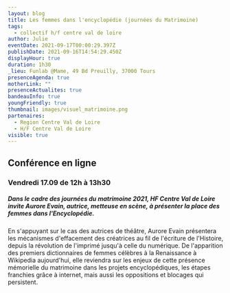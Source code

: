 ```yaml
---
layout: blog
title: Les femmes dans l'encyclopédie (journées du Matrimoine)
tags:
  - collectif h/f centre val de loire
author: Julie
eventDate: 2021-09-17T00:00:29.397Z
publishDate: 2021-09-16T14:54:29.450Z
displayHour: true
duration: 1h30
_lieu: Funlab @Mame, 49 Bd Preuilly, 37000 Tours
presenceAgenda: true
motherLink: ""
presenceActualites: true
bandeauInfo: true
youngFriendly: true
thumbnail: images/visuel_matrimoine.png
partenaires:
  - Region Centre Val de Loire
  - H/F Centre Val de Loire
visible: true
---
```


## Conférence en ligne
### Vendredi 17.09 de 12h à 13h30

##### Dans le cadre des journées du matrimoine 2021, HF Centre Val de Loire invite Aurore Evain, autrice, metteuse en scène, à présenter la place des femmes dans l'Encyclopédie.


En s'appuyant sur le cas des autrices de théâtre, Aurore Evain présentera les mécanismes d'effacement des créatrices au fil de l'écriture de l'Histoire, depuis la révolution de l'imprimé jusqu'à celle du numérique. De l'apparition des premiers dictionnaires de femmes célèbres à la Renaissance à Wikipedia aujourd'hui, elle reviendra sur les enjeux de cette présence mémorielle du matrimoine dans les projets encyclopédiques, les étapes franchies grâce à internet, mais aussi les oppositions et blocages qui persistent.